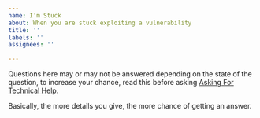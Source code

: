```yaml
---
name: I'm Stuck
about: When you are stuck exploiting a vulnerability
title: ''
labels: ''
assignees: ''

---
```


Questions here may or may not be answered depending on the state of the question, to increase your chance, read this before asking [Asking For Technical Help](https://digi.ninja/blog/asking_for_help.php).

Basically, the more details you give, the more chance of getting an answer.
